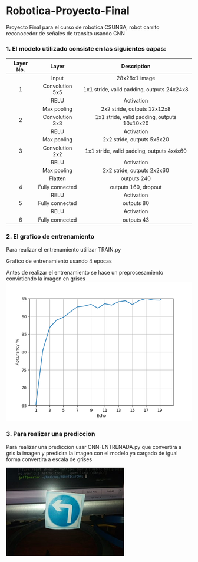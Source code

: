 # Robotica-Proyecto-Final

Proyecto Final para el curso de robotica CSUNSA, robot carrito reconocedor de señales de transito usando CNN


### 1. El modelo utilizado consiste en las siguientes capas:

| Layer No. | Layer  		|     Description	        					| 
|:-:|:----------------:|:----------------------------:| 
|   | Input          		| 28x28x1 image 							| 
| 1 | Convolution 5x5 	| 1x1 stride, valid padding, outputs 24x24x8 	|
|   | RELU			        		|					Activation							|
|   | Max pooling	    	| 2x2 stride, outputs 12x12x8 				|
| 2 | Convolution 3x3  | 1x1 stride, valid padding, outputs 10x10x20 |
|   | RELU		           |      Activation   									|
|   | Max pooling			  	| 2x2 stride, outputs 5x5x20        				|
| 3 | Convolution 2x2  | 1x1 stride, valid padding, outputs 4x4x60 |
|   | RELU		           |      Activation   									|
|   | Max pooling			  	| 2x2 stride, outputs 2x2x60        									|
|	  | Flatten			     		|	outputs 240											|
| 4 |	Fully connected		|	outputs 160, dropout		|
|   | RELU             |      Activation       |
| 5 |	Fully connected		|	outputs 80											|
|   | RELU             |      Activation      |
|	6 | Fully connected		|	outputs 43											|
 


### 2. El grafico de entrenamiento
Para realizar el entrenamiento utilizar TRAIN.py

Grafico de entrenamiento usando 4 epocas

Antes de realizar el entrenamiento se hace un preprocesamiento
convirtiendo la imagen en grises
![alt text](entrenamiento.png)



### 3. Para realizar una prediccion

Para realizar una prediccion usar CNN-ENTRENADA.py que convertira a
gris la imagen y predicira la imagen con el modelo ya cargado de igual 
forma convertira a escala de grises

![alt text](new_test_images/imagen.jpg)
